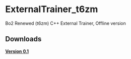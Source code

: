 # ExternalTrainer_t6zm
Bo2 Renewed (t6zm) C++ External Trainer, Offline version

## Downloads
[**Version 0.1**](https://github.com/marcoigorr/ExternalTrainer_t6zm/releases/tag/v0.1)
